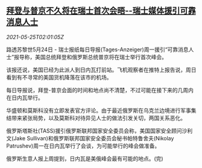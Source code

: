 <!--1621909863000-->
[拜登与普京不久将在瑞士首次会晤--瑞士媒体援引可靠消息人士](https://cn.reuters.com/article/swiss-media-us-ru-summit-0525-idCNKCS2D604K)
------

<div><i>2021-05-25T02:01:05Z</i></div><p>路透苏黎世5月24日 - 瑞士报纸每日导报(Tages-Anzeiger)周一援引“可靠消息人士”报导称，美国总统拜登和俄罗斯总统普京将在瑞士举行首次峰会。</p><p>该报还说，美国已经为此派人到日内瓦打前站。飞机观察者在推特上报告说，周日看到有不寻常的美国货机降落在该市的机场。</p><p>每日导报说，拜登-普京会面的时间和地点尚不清楚，不过可能在接下来的几周内在日内瓦举行。</p><p>华盛顿和莫斯科没有立即发表官方评论。由于最近俄罗斯在乌克兰边境进行军事集结带来紧张局势，以及莫斯科对待异见人士的做法引发关切，两国关系恶化。</p><p>俄罗斯塔斯社(TASS)援引俄罗斯联邦国家安全委员会称，美国国家安全顾问沙利文(Jake Sullivan)和俄罗斯联邦国家安全委员会秘书帕特鲁舍夫(Nikolay Patrushev)周一在日内瓦举行了会谈，为可能举行的峰会做准备。</p><p>俄罗斯生意人报上周提到，日内瓦是美俄峰会最有可能的地点。(完)</p>
